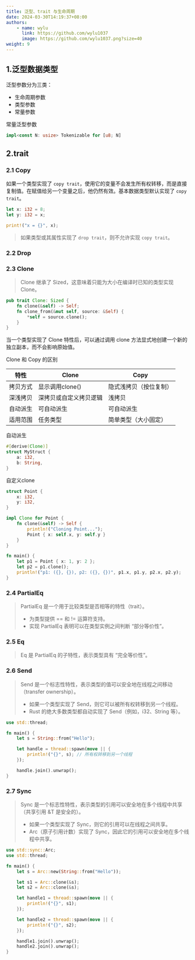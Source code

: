```yaml
---
title: 泛型、trait 与生命周期
date: 2024-03-30T14:19:37+08:00
authors:
    - name: wylu
      link: https://github.com/wylu1037
      image: https://github.com/wylu1037.png?size=40
weight: 9
---
```


## 1.泛型数据类型

泛型参数分为三类：

-   生命周期参数
-   类型参数
-   常量参数

常量泛型参数

```rust
impl<const N: usize> Tokenizable for [u8; N]
```

## 2.trait

### 2.1 Copy

如果一个类型实现了 `copy trait`，使用它的变量不会发生所有权转移，而是直接复制值。在赋值给另一个变量之后，他仍然有效。基本数据类型默认实现了 `copy trait`。

```rust
let x: i32 = 8;
let y: i32 = x;

print!("x = {}", x);
```

> 如果类型或其属性实现了 `drop trait`，则不允许实现 `copy trait`。

### 2.2 Drop

### 2.3 Clone
> Clone 继承了 Sized，这意味着只能为大小在编译时已知的类型实现 Clone。
```rust
pub trait Clone: Sized {
    fn clone(&self) -> Self;
    fn clone_from(&mut self, source: &Self) {
        *self = source.clone();
    }
}
```
当一个类型实现了 Clone 特性后，可以通过调用 clone 方法显式地创建一个新的独立副本，而不会影响原始值。

Clone 和 Copy 的区别

| 特性   | Clone       | Copy        |
|------|-------------|-------------|
| 拷贝方式 | 显示调用clone() | 隐式浅拷贝（按位复制） |
| 深浅拷贝 | 深拷贝或自定义拷贝逻辑 | 浅拷贝         |
| 自动派生 | 可自动派生       | 可自动派生       |
| 适用范围 | 任务类型        | 简单类型（大小固定）  |

自动派生
```rust
#[derive(Clone)]
struct MyStruct {
    a: i32,
    b: String,
}
```

自定义clone
```rust
struct Point {
    x: i32,
    y: i32,
}

impl Clone for Point {
    fn clone(&self) -> Self {
        println!("Cloning Point...");
        Point { x: self.x, y: self.y }
    }
}

fn main() {
    let p1 = Point { x: 1, y: 2 };
    let p2 = p1.clone();
    println!("p1: ({}, {}), p2: ({}, {})", p1.x, p1.y, p2.x, p2.y);
}
```

### 2.4 PartialEq
> PartialEq 是一个用于比较类型是否相等的特性（trait）。
> + 为类型提供 == 和 != 运算符支持。
> + 实现 PartialEq 表明可以在类型实例之间判断 “部分等价性”。

### 2.5 Eq
> Eq 是 PartialEq 的子特性，表示类型具有 “完全等价性”。

### 2.6 Send
> Send 是一个标志性特性，表示类型的值可以安全地在线程之间移动（transfer ownership）。
> + 如果一个类型实现了 Send，则它可以被所有权转移到另一个线程。
> + Rust 的绝大多数类型都自动实现了 Send（例如，i32、String 等）。

```rust
use std::thread;

fn main() {
    let s = String::from("Hello");

    let handle = thread::spawn(move || {
        println!("{}", s); // 所有权转移到另一个线程
    });

    handle.join().unwrap();
}
```

### 2.7 Sync
> Sync 是一个标志性特性，表示类型的引用可以安全地在多个线程中共享（共享引用 &T 是安全的）。
> + 如果一个类型实现了 Sync，则它的引用可以在线程之间共享。
> + Arc（原子引用计数）实现了 Sync，因此它的引用可以安全地在多个线程中共享。

```rust
use std::sync::Arc;
use std::thread;

fn main() {
    let s = Arc::new(String::from("Hello"));

    let s1 = Arc::clone(&s);
    let s2 = Arc::clone(&s);

    let handle1 = thread::spawn(move || {
        println!("{}", s1);
    });

    let handle2 = thread::spawn(move || {
        println!("{}", s2);
    });

    handle1.join().unwrap();
    handle2.join().unwrap();
}
```